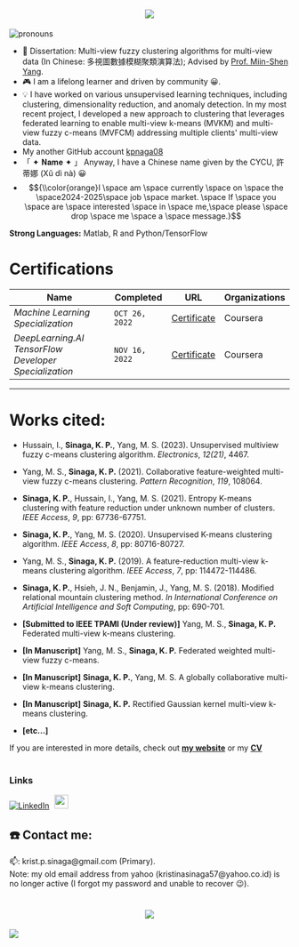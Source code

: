 <!-- # <p align="center"> </p> -->
<h1 align="center">
    <img src="https://readme-typing-svg.herokuapp.com/?color=FFC0CB&random=false&width=435&lines=Hi%20there!;%20I%20am%20Kristina%20P.%20Sinaga&center=true&size=27">
  </a>
</h1>



![pronouns](https://img.shields.io/static/v1?label=pronouns&message=she/her&color=yellow&style=flat-square)

- 📖 Dissertation: Multi-view fuzzy clustering algorithms for multi-view data (In Chinese: 多視圖數據模糊聚類演算法); Advised by [Prof. Miin-Shen Yang](https://scholar.google.com/citations?user=DTrFkOYAAAAJ&hl=zh-TW).
- 🎮 I am a lifelong learner and driven by community 😀. 
- 💡 I have worked on various unsupervised learning techniques, including clustering, dimensionality reduction, and anomaly detection. In my most recent project, I developed a new approach to clustering that leverages federated learning to enable multi-view k-means (MVKM) and multi-view fuzzy c-means (MVFCM) addressing multiple clients' multi-view data.
- My another GitHub account [kpnaga08](https://github.com/kpnaga08)
- 「 ✦ 𝐍𝐚𝐦𝐞 ✦ 」 Anyway, I have a Chinese name given by the CYCU, 許蒂娜 (Xǔ dì nà) 😀
- $${\\color{orange}I \space am \space currently \space on \space the \space2024-2025\space job \space market. \space If \space you \space are \space interested \space in \space me,\space please \space drop \space me \space a \space message.}$$

**Strong Languages:** Matlab, R and Python/TensorFlow

# Certifications


Name | Completed |  URL | Organizations
--- | --- | --- | --- | 
*Machine Learning Specialization* | `OCT 26, 2022` | [Certificate](https://coursera.org/share/5bdbda3f14262b22782bb153174f8660) | Coursera
*DeepLearning.AI TensorFlow Developer Specialization* | `NOV 16, 2022` | [Certificate](https://coursera.org/share/b9925d646cd202d41c5fb14df2b96a8d) | Coursera


---

# Works cited:
- Hussain, I.,  **Sinaga, K. P.**, Yang, M. S.  (2023). Unsupervised multiview fuzzy c-means clustering algorithm. *Electronics*, *12(21)*, 4467. 

- Yang, M. S., **Sinaga, K. P.** (2021). Collaborative feature-weighted multi-view fuzzy c-means clustering. *Pattern Recognition*, *119*, 108064.

- **Sinaga, K. P.**, Hussain, I., Yang, M. S.  (2021). Entropy K-means clustering with feature reduction under unknown number of clusters. *IEEE Access*, *9*, pp: 67736-67751.

- **Sinaga, K. P.**, Yang, M. S.  (2020). Unsupervised K-means clustering algorithm. *IEEE Access*, *8*, pp: 80716-80727.

- Yang, M. S., **Sinaga, K. P.** (2019).  A feature-reduction multi-view k-means clustering algorithm. *IEEE Access*, *7*, pp: 114472-114486.

- **Sinaga, K. P.**, Hsieh, J. N., Benjamin, J., Yang, M. S. (2018).  Modified relational mountain clustering method. *In International Conference on Artificial Intelligence and Soft Computing*, pp: 690-701.

- **[Submitted to IEEE TPAMI (Under review)]** Yang, M. S., **Sinaga, K. P.** Federated multi-view k-means clustering.

- **[In Manuscript]** Yang, M. S., **Sinaga, K. P.**  Federated weighted multi-view fuzzy c-means.

- **[In Manuscript]** **Sinaga, K. P.**, Yang, M. S.  A globally collaborative multi-view k-means clustering.

- **[In Manuscript]** **Sinaga, K. P.** Rectified Gaussian kernel multi-view k-means clustering.
- **[etc...]**



If you are interested in more details, check out [**my website**](https://patternkps.github.io) or my <a href="Curriculum_Vitae.pdf" class="btn-theme btn-theme-md btn-default-bg text-uppercase">**CV**</a><br>  <br>  

### Links

[![LinkedIn](https://img.shields.io/badge/LinkedIn-Profile-informational?style=social&logo=linkedin&logoColor=blue)](https://www.linkedin.com/in/kristina-p-sinaga-b146332bb)
<a href="https://scholar.google.com/citations?user=bYFMDisAAAAJ&hl=en"><img src="https://user-images.githubusercontent.com/47393421/142145409-04c70c23-71a9-4b8d-b2df-509e7ad658dc.png" alt="scholar-logo" width="25" hspace="5"/></a>   


## ☎️ Contact me:

<p>📫: krist.p.sinaga@gmail.com (Primary). <br>
Note: my old email address from yahoo (kristinasinaga57@yahoo.co.id) is no longer active (I forgot my password and unable to recover 😉).</p> 



<!-- # <p align="center"> </p> -->
<h1 align="center">
    <img src="https://readme-typing-svg.herokuapp.com/?color=F7B8F2FF&random=false&width=435&lines=Thanks%20for%20stopping%20by;%20Have%20a%20great%20day!👋&center=true&size=27">
  </a>
</h1>

![](https://komarev.com/ghpvc/?username=PatternKPS&color=yellow)
